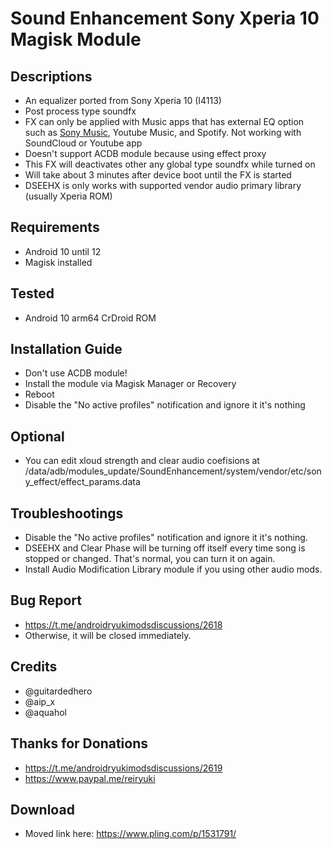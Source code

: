 # Sound Enhancement Sony Xperia 10 Magisk Module

## Descriptions
- An equalizer ported from Sony Xperia 10 (I4113)
- Post process type soundfx
- FX can only be applied with Music apps that has external EQ option such as [Sony Music](https://github.com/reiryuki/Xperia-Libraries-Magisk-Module), Youtube Music, and Spotify. Not working with SoundCloud or Youtube app
- Doesn't support ACDB module because using effect proxy
- This FX will deactivates other any global type soundfx while turned on
- Will take about 3 minutes after device boot until the FX is started
- DSEEHX is only works with supported vendor audio primary library (usually Xperia ROM)

## Requirements
- Android 10 until 12
- Magisk installed

## Tested
- Android 10 arm64 CrDroid ROM

## Installation Guide
- Don't use ACDB module!
- Install the module via Magisk Manager or Recovery
- Reboot
- Disable the "No active profiles" notification and ignore it it's nothing

## Optional
- You can edit xloud strength and clear audio coefisions at /data/adb/modules_update/SoundEnhancement/system/vendor/etc/sony_effect/effect_params.data

## Troubleshootings
- Disable the "No active profiles" notification and ignore it it's nothing.
- DSEEHX and Clear Phase will be turning off itself every time song is stopped or changed. That's normal, you can turn it on again.
- Install Audio Modification Library module if you using other audio mods.

## Bug Report
- https://t.me/androidryukimodsdiscussions/2618
- Otherwise, it will be closed immediately.

## Credits
- @guitardedhero
- @aip_x
- @aquahol

## Thanks for Donations
- https://t.me/androidryukimodsdiscussions/2619
- https://www.paypal.me/reiryuki

## Download
- Moved link here: https://www.pling.com/p/1531791/
